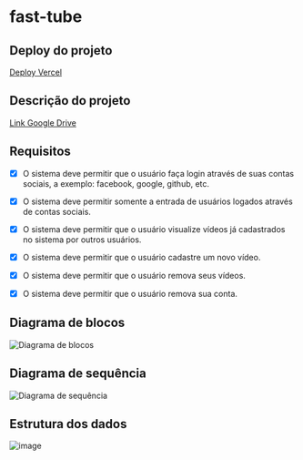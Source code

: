 # fast-tube

## Deploy do projeto
[Deploy Vercel](https://fast-tube.vercel.app/)

## Descrição do projeto
[Link Google Drive](https://drive.google.com/file/d/13sYavsF3775GKQSH_Xx1Y_pjUyBsiII9/view?usp=sharing)

## Requisitos

- [X] O sistema deve permitir que o usuário faça login
através de suas contas sociais, a exemplo: facebook, google, github, etc.

- [X] O sistema deve permitir somente a entrada de
usuários logados através de contas sociais.

- [x] O sistema deve permitir que o usuário visualize
vídeos já cadastrados no sistema por outros usuários.

- [x] O sistema deve permitir que o usuário cadastre um
novo vídeo.

- [x] O sistema deve permitir que o usuário remova seus
vídeos.

- [x] O sistema deve permitir que o usuário remova sua
conta.



## Diagrama de blocos
![Diagrama de blocos](https://user-images.githubusercontent.com/63078277/140588705-6fcdb360-8234-45ff-9e92-324af8e96cbd.png)

## Diagrama de sequência
![Diagrama de sequência](https://user-images.githubusercontent.com/63078277/140590845-8fc36187-2ab7-40bf-81ce-78d38e01012a.png)

## Estrutura dos dados
![image](https://user-images.githubusercontent.com/63078277/145120574-4416c7d9-6926-4d13-be8a-9bfd66d510e7.png)
